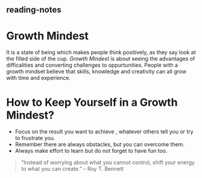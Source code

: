 ## reading-notes
# Growth Mindest 
It is a state of being which makes people think positively, as they say look at the filled side of the cup.
*Growth Mindest* is about seeing the advantages of difficalities and converting challenges to oppurtunities. 
People with a growth mindset believe that skills, knowledge and creativity can all grow with time and experience.
# How to Keep Yourself in a Growth Mindest?
- Focus on the result you want to achieve , whatever others tell you or try to frustrate you.
- Remember there are always obstacles, but you can overcome them.
- Always make effort to learn but do not forget to have fun too.

> “Instead of worrying about what you cannot control, shift your energy to what you can create.” – Roy T. Bennett
